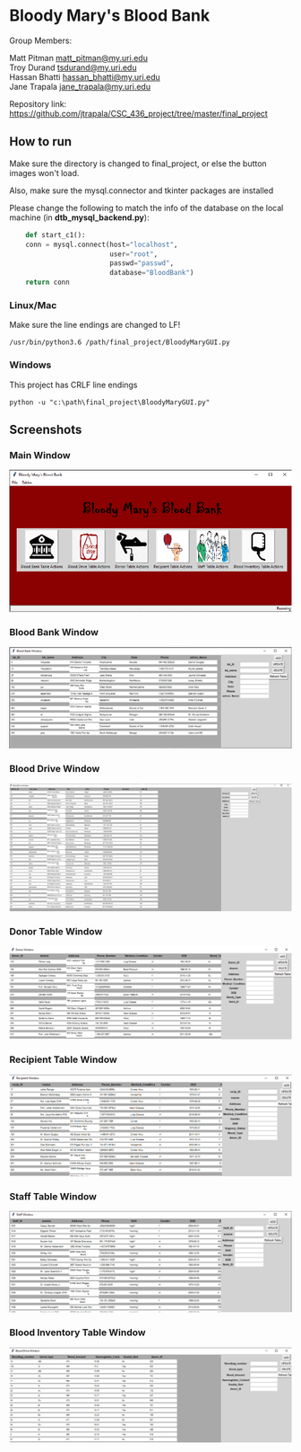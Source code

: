 # Bloody Mary's Blood Bank

Group Members:

Matt Pitman matt_pitman@my.uri.edu</br>
Troy Durand tsdurand@my.uri.edu</br>
Hassan Bhatti hassan_bhatti@my.uri.edu</br>
Jane Trapala jane_trapala@my.uri.edu

Repository link: https://github.com/jtrapala/CSC_436_project/tree/master/final_project

## How to run

Make sure the directory is changed to final_project, or else the button images won't load.

Also, make sure the mysql.connector and tkinter packages are installed

Please change the following to match the info of the database on the local machine (in **dtb_mysql_backend.py**):

```py
    def start_c1():
    conn = mysql.connect(host="localhost",
                         user="root",
                         passwd="passwd",
                         database="BloodBank")
    return conn
```

### Linux/Mac

Make sure the line endings are changed to LF!

    /usr/bin/python3.6 /path/final_project/BloodyMaryGUI.py

### Windows

This project has CRLF line endings

```
python -u "c:\path\final_project\BloodyMaryGUI.py"
```

## Screenshots

### Main Window

![alt text](final_project/screenshots/main.png "Main Window")

### Blood Bank Window

![alt text](final_project/screenshots/win1.png "Blood Bank Window")

### Blood Drive Window

![alt text](final_project/screenshots/win2.png "Blood Drive Window")

### Donor Table Window

![alt text](final_project/screenshots/win3.png "Main Window")

### Recipient Table Window

![alt text](final_project/screenshots/win4.png "Recipient Table Window")

### Staff Table Window

![alt text](final_project/screenshots/win5.png "Staff Table Window")

### Blood Inventory Table Window

![alt text](final_project/screenshots/win6.png "Blood Inventory Table Window")
